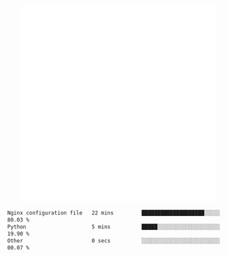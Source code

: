 <div align="center">
    <a href="https://konst.fish">
        <img src="https://raw.githubusercontent.com/konstfish/konstfish/master/fish.svg" alt="Logo" width="450"/>
    </a>
</div>

<!--START_SECTION:waka-->
```text
Nginx configuration file   22 mins         ████████████████████░░░░░   80.03 % 
Python                     5 mins          █████░░░░░░░░░░░░░░░░░░░░   19.90 % 
Other                      0 secs          ░░░░░░░░░░░░░░░░░░░░░░░░░   00.07 %
```
<!--END_SECTION:waka-->
